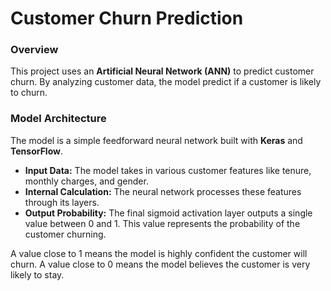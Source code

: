 # Customer Churn Prediction

### Overview
This project uses an **Artificial Neural Network (ANN)** to predict customer churn. By analyzing customer data, the model predict if a customer is likely to churn.

### Model Architecture
The model is a simple feedforward neural network built with **Keras** and **TensorFlow**.


* **Input Data:** The model takes in various customer features like tenure, monthly charges, and gender.
* **Internal Calculation:** The neural network processes these features through its layers.
* **Output Probability:** The final sigmoid activation layer outputs a single value between 0 and 1. This value represents the probability of the customer churning.

A value close to 1 means the model is highly confident the customer will churn.
A value close to 0 means the model believes the customer is very likely to stay.
